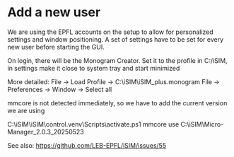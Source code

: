 # Add a new user

We are using the EPFL accounts on the setup to allow for personalized settings and window positioning. A set of settings have to be set for every new user before starting the GUI.


On login, there will be the Monogram Creator. Set it to the profile in C:/iSIM, in settings make it close to system tray and start minimized

More detailed:
File -> Load Profile -> C:\iSIM\iSIM_plus.monogram
File -> Preferences -> Window -> Select all

mmcore is not detected immediately, so we have to add the current version we are using

C:\iSIM\iSIM\control\.venv\Scripts\activate.ps1
mmcore use C:\iSIM\Micro-Manager_2.0.3_20250523


See also:
https://github.com/LEB-EPFL/iSIM/issues/55